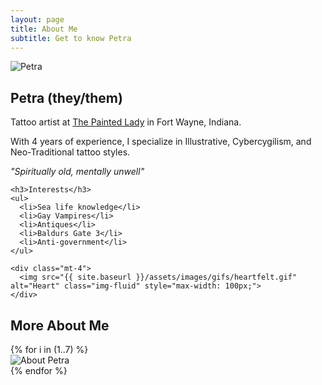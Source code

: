 ```yaml
---
layout: page
title: About Me
subtitle: Get to know Petra
---
```


<div class="about-container">
  <div class="about-image">
    <img src="{{ site.baseurl }}/assets/images/profile/PrimaryProfile.jpg" alt="Petra" class="img-fluid rounded">
  </div>
  <div class="about-text">
    <h2>Petra (they/them)</h2>
    <p>Tattoo artist at <a href="https://www.instagram.com/thepaintedladyfw/" target="_blank">The Painted Lady</a> in Fort Wayne, Indiana.</p>
    <p>With 4 years of experience, I specialize in Illustrative, Cybercygilism, and Neo-Traditional tattoo styles.</p>
    <p><em>"Spiritually old, mentally unwell"</em></p>
    
    <h3>Interests</h3>
    <ul>
      <li>Sea life knowledge</li>
      <li>Gay Vampires</li>
      <li>Antiques</li>
      <li>Baldurs Gate 3</li>
      <li>Anti-government</li>
    </ul>
    
    <div class="mt-4">
      <img src="{{ site.baseurl }}/assets/images/gifs/heartfelt.gif" alt="Heart" class="img-fluid" style="max-width: 100px;">
    </div>
  </div>
</div>

<div class="row mt-5">
  <div class="col">
    <h2>More About Me</h2>
    <div class="row">
      {% for i in (1..7) %}
        <div class="col-md-4 mb-4">
          <img src="{{ site.baseurl }}/assets/images/profile/about_me_{{ i }}.jpg" alt="About Petra" class="img-fluid rounded">
        </div>
      {% endfor %}
    </div>
  </div>
</div>
